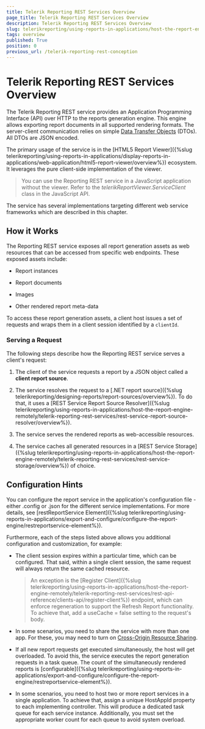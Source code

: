 ```yaml
---
title: Telerik Reporting REST Services Overview
page_title: Telerik Reporting REST Services Overview
description: Telerik Reporting REST Services Overview
slug: telerikreporting/using-reports-in-applications/host-the-report-engine-remotely/telerik-reporting-rest-services/overview
tags: overview
published: True
position: 0
previous_url: /telerik-reporting-rest-conception
---
```


# Telerik Reporting REST Services Overview

The Telerik Reporting REST service provides an Application Programming Interface (API) over HTTP to the reports generation engine. This engine allows exporting report documents in all supported rendering formats. The server-client communication relies on simple [Data Transfer Objects](http://martinfowler.com/eaaCatalog/dataTransferObject.html) (DTOs). All DTOs are JSON encoded. 

The primary usage of the service is in the [HTML5 Report Viewer]({%slug telerikreporting/using-reports-in-applications/display-reports-in-applications/web-application/html5-report-viewer/overview%}) ecosystem. It leverages the pure client-side implementation of the viewer. 

> You can use the Reporting REST service in a JavaScript application without the viewer. Refer to the _telerikReportViewer.ServiceClient_ class in the JavaScript API. 

The service has several implementations targeting different web service frameworks which are described in this chapter. 

## How it Works

The Reporting REST service exposes all report generation assets as web resources that can be accessed from specific web endpoints. These exposed assets include: 

* Report instances

* Report documents

* Images

* Other rendered report meta-data

To access these report generation assets, a client host issues a set of requests and wraps them in a client session identified by a `clientId`. 

### Serving a Request

The following steps describe how the Reporting REST service serves a client's request: 

1. The client of the service requests a report by a JSON object called a __client report source__. 

1. The service resolves the request to a [.NET report source]({%slug telerikreporting/designing-reports/report-sources/overview%}). To do that, it uses a [REST Service Report Source Resolver]({%slug telerikreporting/using-reports-in-applications/host-the-report-engine-remotely/telerik-reporting-rest-services/rest-service-report-source-resolver/overview%}). 

1. The service serves the rendered reports as web-accessible resources. 

1. The service caches all generated resources in a [REST Service Storage]({%slug telerikreporting/using-reports-in-applications/host-the-report-engine-remotely/telerik-reporting-rest-services/rest-service-storage/overview%}) of choice. 

## Configuration Hints

You can configure the report service in the application's configuration file - either .config or .json for the different service implementations. For more details, see [restReportService Element]({%slug telerikreporting/using-reports-in-applications/export-and-configure/configure-the-report-engine/restreportservice-element%}). 

Furthermore, each of the steps listed above allows you additional configuration and customization, for example: 

* The client session expires within a particular time, which can be configured. That said, within a single client session, the same request will always return the same cached resource. 

   >An exception is the [Register Client]({%slug telerikreporting/using-reports-in-applications/host-the-report-engine-remotely/telerik-reporting-rest-services/rest-api-reference/clients-api/register-client%})                   endpoint, which can enforce regeneration to support the Refresh Report functionality. To achieve that, add a useCache = false setting to the request's body. 

* In some scenarios, you need to share the service with more than one app. For these, you may need to turn on [Cross-Origin Resource Sharing](http://www.w3.org/TR/cors). 

* If all new report requests get executed simultaneously, the host will get overloaded. To avoid this, the service executes the report generation requests in a task queue. The count of the simultaneously rendered reports is [configurable]({%slug telerikreporting/using-reports-in-applications/export-and-configure/configure-the-report-engine/restreportservice-element%}). 

* In some scenarios, you need to host two or more report services in a single application. To achieve that, assign a unique HostAppId property to each implementing controller. This will produce a dedicated task queue for each service instance. Additionally, you must set the appropriate worker count for each queue to avoid system overload. 
